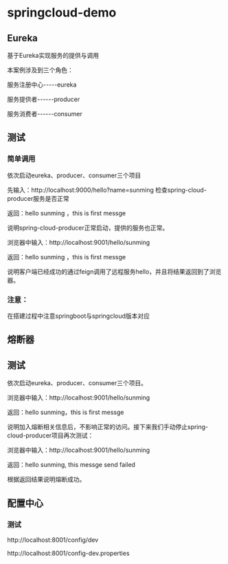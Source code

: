 # springcloud-demo
## Eureka
基于Eureka实现服务的提供与调用

本案例涉及到三个角色：

服务注册中心-----eureka

服务提供者------producer

服务消费者------consumer

## 测试
### 简单调用
依次启动eureka、producer、consumer三个项目

先输入：http://localhost:9000/hello?name=sunming 检查spring-cloud-producer服务是否正常

返回：hello sunming ，this is first messge

说明spring-cloud-producer正常启动，提供的服务也正常。

浏览器中输入：http://localhost:9001/hello/sunming 

返回：hello sunming ，this is first messge

说明客户端已经成功的通过feign调用了远程服务hello，并且将结果返回到了浏览器。

### 注意：
在搭建过程中注意springboot与springcloud版本对应

## 熔断器
## 测试
   依次启动eureka、producer、consumer三个项目。
   
   浏览器中输入：http://localhost:9001/hello/sunming
   
   返回：hello sunming，this is first messge
   
   说明加入熔断相关信息后，不影响正常的访问。接下来我们手动停止spring-cloud-producer项目再次测试：
   
   浏览器中输入：http://localhost:9001/hello/sunming
   
   返回：hello sunming, this messge send failed
   
   根据返回结果说明熔断成功。

## 配置中心
### 测试
http://localhost:8001/config/dev

http://localhost:8001/config-dev.properties